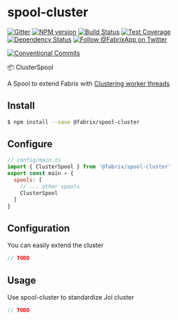 # spool-cluster

[![Gitter][gitter-image]][gitter-url]
[![NPM version][npm-image]][npm-url]
[![Build Status][ci-image]][ci-url]
[![Test Coverage][coverage-image]][coverage-url]
[![Dependency Status][daviddm-image]][daviddm-url]
[![Follow @FabrixApp on Twitter][twitter-image]][twitter-url]

[![Conventional Commits](https://img.shields.io/badge/Conventional%20Commits-1.0.0-yellow.svg)](https://conventionalcommits.org)


:package: ClusterSpool

A Spool to extend Fabrix with [Clustering worker threads](https://nodejs.org/api/cluster.html#cluster_cluster)

## Install
```sh
$ npm install --save @fabrix/spool-cluster
```

## Configure

```js
// config/main.ts
import { ClusterSpool } from '@fabrix/spool-cluster'
export const main = {
  spools: [
    // ... other spools
    ClusterSpool
  ]
}
```

## Configuration
You can easily extend the cluster

```js
// TODO
```

## Usage
Use spool-cluster to standardize Joi cluster

```js
// TODO
```

[npm-image]: https://img.shields.io/npm/v/@fabrix/spool-cluster.svg?style=flat-square
[npm-url]: https://npmjs.org/package/@fabrix/spool-cluster
[ci-image]: https://img.shields.io/circleci/project/github/fabrix-app/spool-cluster/master.svg
[ci-url]: https://circleci.com/gh/fabrix-app/spool-cluster/tree/master
[daviddm-image]: http://img.shields.io/david/fabrix-app/spool-cluster.svg?style=flat-square
[daviddm-url]: https://david-dm.org/fabrix-app/spool-cluster
[gitter-image]: http://img.shields.io/badge/+%20GITTER-CLUSTERN%20CHAT%20%E2%86%92-1DCE73.svg?style=flat-square
[gitter-url]: https://gitter.im/fabrix-app/fabrix
[twitter-image]: https://img.shields.io/twitter/follow/FabrixApp.svg?style=social
[twitter-url]: https://twitter.com/FabrixApp
[coverage-image]: https://img.shields.io/codeclimate/coverage/github/fabrix-app/spool-cluster.svg?style=flat-square
[coverage-url]: https://codeclimate.com/github/fabrix-app/spool-cluster/coverage


